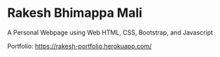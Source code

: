 # Rakesh Bhimappa Mali
A Personal Webpage using Web HTML, CSS, Bootstrap, and Javascript

Portfolio: https://rakesh-portfolio.herokuapp.com/
